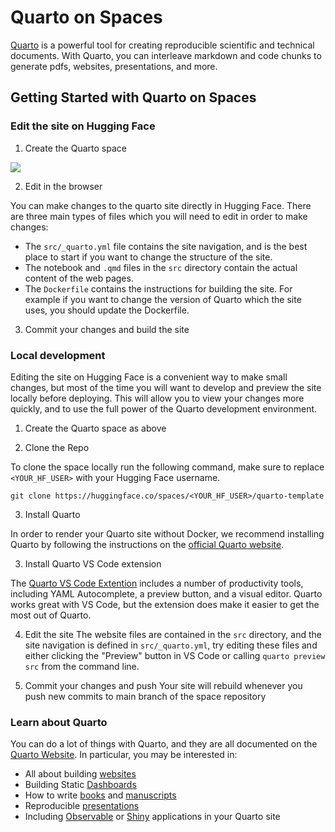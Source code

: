 # Quarto on Spaces

[Quarto](https://quarto.org/) is a powerful tool for creating reproducible scientific and technical documents.
With Quarto, you can interleave markdown and code chunks to generate pdfs, websites, presentations, and more.

## Getting Started with Quarto on Spaces

### Edit the site on Hugging Face

1. Create the Quarto space

<a  href="https://huggingface.co/new-space?template=posit/quarto-template"> <img src="https://huggingface.co/datasets/huggingface/badges/raw/main/deploy-to-spaces-lg.svg"/> </a>

2. Edit in the browser

You can make changes to the quarto site directly in Hugging Face.
There are three main types of files which you will need to edit in order to make changes:

- The `src/_quarto.yml` file contains the site navigation, and is the best place to start if you want to change the structure of the site.
- The notebook and `.qmd` files in the `src` directory contain the actual content of the web pages.
- The `Dockerfile` contains the instructions for building the site. For example if you want to change the version of Quarto which the site uses, you should update the Dockerfile.

3. Commit your changes and build the site

### Local development

Editing the site on Hugging Face is a convenient way to make small changes, but most of the time you will want to develop and preview the site locally before deploying.
This will allow you to view your changes more quickly, and to use the full power of the Quarto development environment.

1. Create the Quarto space as above

2. Clone the Repo

To clone the space locally run the following command, make sure to replace `<YOUR_HF_USER>` with your Hugging Face username.

```
git clone https://huggingface.co/spaces/<YOUR_HF_USER>/quarto-template
```

3. Install Quarto

In order to render your Quarto site without Docker, we recommend installing Quarto by following the instructions on the [official Quarto website](https://quarto.org/docs/get-started/).

3. Install Quarto VS Code extension

The [Quarto VS Code Extention](https://quarto.org/docs/tools/vscode.html) includes a number of productivity tools, including YAML Autocomplete, a preview button, and a visual editor. Quarto works great with VS Code, but the extension does make it easier to get the most out of Quarto.

4. Edit the site
   The website files are contained in the `src` directory, and the site navigation is defined in `src/_quarto.yml`, try editing these files and either clicking the "Preview" button in VS Code or calling `quarto preview src` from the command line.

5. Commit your changes and push
   Your site will rebuild whenever you push new commits to main branch of the space repository

### Learn about Quarto

You can do a lot of things with Quarto, and they are all documented on the [Quarto Website](https://quarto.org/guide/). In particular, you may be interested in:

- All about building [websites](https://quarto.org/docs/websites/)
- Building Static [Dashboards](https://quarto.org/docs/dashboards/)
- How to write [books](https://quarto.org/docs/books/index.html) and [manuscripts](https://quarto.org/docs/manuscripts/)
- Reproducible [presentations](https://quarto.org/docs/manuscripts/)
- Including [Observable](https://quarto.org/docs/interactive/ojs/) or [Shiny](https://quarto.org/docs/interactive/shiny/) applications in your Quarto site
